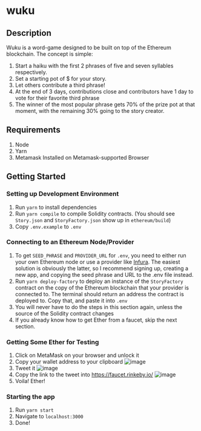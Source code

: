 # wuku

## Description
Wuku is a word-game designed to be built on top of the Ethereum blockchain. The concept is simple: 

1. Start a haiku with the first 2 phrases of five and seven syllables respectively.
2. Set a starting pot of $ for your story.
3. Let others contribute a third phrase!
4. At the end of 3 days, contributions close and contributors have 1 day to vote for their favorite third phrase
5. The winner of the most popular phrase gets 70% of the prize pot at that moment, with the remaining 30% going to the story creator.

## Requirements
1. Node
2. Yarn
3. Metamask Installed on Metamask-supported Browser

## Getting Started

### Setting up Development Environment
1. Run `yarn` to install dependencies
2. Run `yarn compile` to compile Solidity contracts. (You should see `Story.json` and `StoryFactory.json` show up in `ethereum/build`)
3. Copy `.env.example` to `.env`

### Connecting to an Ethereum Node/Provider
1. To get `SEED_PHRASE` and `PROVIDER_URL` for `.env`, you need to either run your own Ethereum node or use a provider like [Infura](https://infura.io/). The easiest solution is obviously the latter, so I recommend signing up, creating a new app, and copying the seed phrase and URL to the .env file instead.
2. Run `yarn deploy-factory` to deploy an instance of the `StoryFactory` contract on the copy of the Ethereum blockchain that your provider is connected to. The terminal should return an address the contract is deployed to. Copy that, and paste it into `.env`
3. You will never have to do the steps in this section again, unless the source of the Solidity contract changes
4. If you already know how to get Ether from a faucet, skip the next section.

### Getting Some Ether for Testing
1. Click on MetaMask on your browser and unlock it
2. Copy your wallet address to your clipboard
![image](https://user-images.githubusercontent.com/5944973/90185315-5ffee180-dd6b-11ea-810d-900fb0909dc7.png)
3. Tweet it
![image](https://user-images.githubusercontent.com/5944973/90185320-642aff00-dd6b-11ea-866f-30de1e6fa6d8.png)
4. Copy the link to the tweet into https://faucet.rinkeby.io/
![image](https://user-images.githubusercontent.com/5944973/90185324-668d5900-dd6b-11ea-8ea1-a7612bd0bab7.png)
5. Voila! Ether!

### Starting the app
1. Run `yarn start`
2. Navigate to `localhost:3000`
3. Done!
